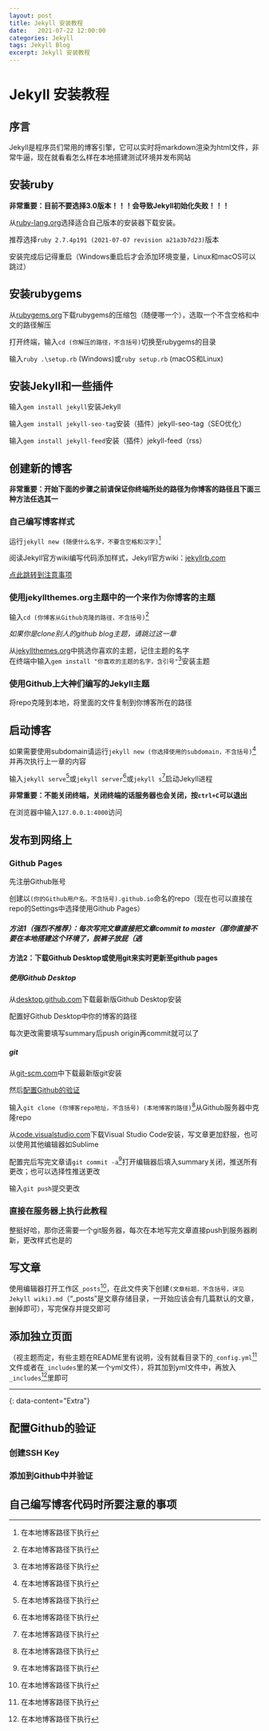 ```yaml
---
layout: post
title: Jekyll 安装教程
date:   2021-07-22 12:00:00
categories: Jekyll
tags: Jekyll Blog
excerpt: Jekyll 安装教程
---
```


# Jekyll 安装教程

## 序言

Jekyll是程序员们常用的博客引擎，它可以实时将markdown渲染为html文件，非常牛逼，现在就看看怎么样在本地搭建测试环境并发布网站

## 安装ruby

**非常重要：目前不要选择3.0版本！！！会导致Jekyll初始化失败！！！**

从[ruby-lang.org](https://ruby-lang.org)选择适合自己版本的安装器下载安装。  

推荐选择`ruby 2.7.4p191 (2021-07-07 revision a21a3b7d23)`版本  

安装完成后记得重启（Windows重启后才会添加环境变量，Linux和macOS可以跳过）

## 安装rubygems

从[rubygems.org](https://rubygems.org/pages/download)下载rubygems的压缩包（随便哪一个），选取一个不含空格和中文的路径解压  

打开终端，输入`cd (你解压的路径，不含括号)`切换至rubygems的目录  

输入`ruby .\setup.rb` (Windows)或`ruby setup.rb` (macOS和Linux)  

## 安装Jekyll和一些插件

输入`gem install jekyll`安装Jekyll  

输入`gem install jekyll-seo-tag`安装（插件）jekyll-seo-tag（SEO优化）  

输入`gem install jekyll-feed`安装（插件）jekyll-feed（rss）

## 创建新的博客

**非常重要：开始下面的步骤之前请保证你终端所处的路径为你博客的路径且下面三种方法任选其一**

### 自己编写博客样式

运行`jekyll new (随便什么名字，不要含空格和汉字)`[^1]  

阅读Jekyll官方wiki编写代码添加样式，Jekyll官方wiki：[jekyllrb.com](https://jekyllrb.com/)  

[点此跳转到注意事项](#自己编写博客代码时所要注意的事项)

### 使用jekyllthemes.org主题中的一个来作为你博客的主题

输入`cd (你博客从Github克隆的路径，不含括号)`[^1]  

*如果你是clone别人的github blog主题，请跳过这一章*  

从[jekyllthemes.org](http://jekyllthemes.org/)中挑选你喜欢的主题，记住主题的名字  
在终端中输入`gem install "你喜欢的主题的名字，含引号"`[^1]安装主题  

### 使用Github上大神们编写的Jekyll主题

将repo克隆到本地，将里面的文件复制到你博客所在的路径  

## 启动博客

如果需要使用subdomain请运行`jekyll new (你选择使用的subdomain，不含括号)`[^1]并再次执行上一章的内容

输入`jekyll serve`[^1]或`jekyll server`[^1]或`jekyll s`[^1]启动Jekyll进程

**非常重要：不能关闭终端，关闭终端的话服务器也会关闭，按`ctrl+C`可以退出**  

在浏览器中输入`127.0.0.1:4000`访问  

## 发布到网络上

### Github Pages

先注册Github账号  

创建以`(你的Github用户名，不含括号).github.io`命名的repo（现在也可以直接在repo的Settings中选择使用Github Pages）

#### *方法1（强烈不推荐）：每次写完文章直接把文章commit to master（那你直接不要在本地搭建这个环境了，脱裤子放屁（逃*

#### 方法2：下载Github Desktop或使用git来实时更新至github pages

##### 使用Github Desktop

从[desktop.github.com](https://desktop.github.com/)下载最新版Github Desktop安装  

配置好Github Desktop中你的博客的路径  

每次更改需要填写summary后push origin再commit就可以了

##### git

从[git-scm.com](https://git-scm.com/)中下载最新版git安装  

然后[配置Github的验证](#配置Github的验证)  

输入`git clone (你博客repo地址，不含括号) (本地博客的路径)`[^1]从Github服务器中克隆repo  

从[code.visualstudio.com](https://code.visualstudio.com/)下载Visual Studio Code安装，写文章更加舒服，也可以使用其他编辑器如Sublime  

配置完后写完文章请`git commit -a`[^1]打开编辑器后填入summary关闭，推送所有更改；也可以选择性推送更改  

输入`git push`提交更改  

### 直接在服务器上执行此教程

整挺好哈，那你还需要一个git服务器，每次在本地写完文章直接push到服务器刷新，更改样式也是的

## 写文章

使用编辑器打开工作区`_posts`[^1]，在此文件夹下创建`(文章标题，不含括号，详见Jekyll wiki).md`（“_posts”是文章存储目录，一开始应该会有几篇默认的文章，删掉即可），写完保存并提交即可

## 添加独立页面

（视主题而定，有些主题在README里有说明，没有就看目录下的`_config.yml`[^1]文件或者在`_includes`里的某一个yml文件），将其加到yml文件中，再放入`_includes`[^1]里即可

---
{: data-content="Extra"}

## 配置Github的验证

### 创建SSH Key

### 添加到Github中并验证

## 自己编写博客代码时所要注意的事项

[^1]:在本地博客路径下执行
